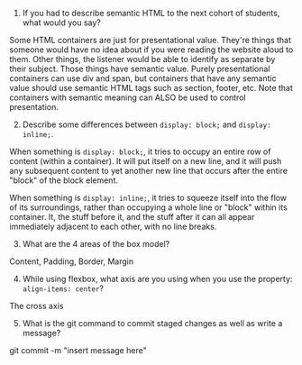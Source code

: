 1. If you had to describe semantic HTML to the next cohort of students, what would you say?

Some HTML containers are just for presentational value. They're things that someone would have no idea about if you were reading the website aloud to them. Other things, the listener would be able to identify as separate by their subject. Those things have semantic value. Purely presentational containers can use div and span, but containers that have any semantic value should use semantic HTML tags such as section, footer, etc. Note that containers with semantic meaning can ALSO be used to control presentation.

2. Describe some differences between ```display: block;``` and ```display: inline;```.

When something is ```display: block;```, it tries to occupy an entire row of content (within a container). It will put itself on a new line, and it will push any subsequent content to yet another new line that occurs after the entire "block" of the block element.

When something is ```display: inline;```, it tries to squeeze itself into the flow of its surroundings, rather than occupying a whole line or "block" within its container. It, the stuff before it, and the stuff after it can all appear immediately adjacent to each other, with no line breaks.

3. What are the 4 areas of the box model?

Content, Padding, Border, Margin

4. While using flexbox, what axis are you using when you use the property: ```align-items: center```?

The cross axis

5. What is the git command to commit staged changes as well as write a message? 

git commit -m "insert message here"